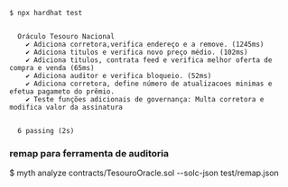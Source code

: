 ``` shell 
$ npx hardhat test


  Oráculo Tesouro Nacional
    ✔ Adiciona corretora,verifica endereço e a remove. (1245ms)
    ✔ Adiciona titulos e verifica novo preço médio. (102ms)
    ✔ Adiciona titulos, contrata feed e verifica melhor oferta de compra e venda (65ms)
    ✔ Adiciona auditor e verifica bloqueio. (52ms)
    ✔ Adiciona corretora, define número de atualizacoes minimas e efetua pagameto do prêmio.
    ✔ Teste funções adicionais de governança: Multa corretora e modifica valor da assinatura


  6 passing (2s)
  ```


### remap para ferramenta de auditoria

$ myth analyze contracts/TesouroOracle.sol --solc-json test/remap.json